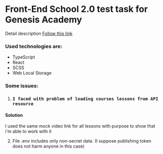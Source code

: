 # Front-End School 2.0 test task for Genesis Academy 

Detail description [Follow this link](https://mixolydian-polonium-8c0.notion.site/Front-End-School-2-0-c0a2ae89311645e2bdd48b770868ba09)

### Used technologies are:
* TypeScript
* React
* SCSS
* Web Local Storage

### Some issues:

1) ### `I faced with problem of loading courses lessons from API resource`
#### Solution 
I used the same mock video link for all lessons with purpose to show that i\'m able to work with it

2) File .env includes only non-secret data.
(I suppose publishing token does not harm anyone in this case)
